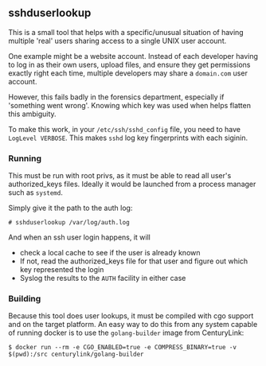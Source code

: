 ## sshduserlookup 

This is a small tool that helps with a specific/unusual situation of having multiple 'real' users sharing access to a single UNIX user account.

One example might be a website account. Instead of each developer having to log in as their own users, upload files, and ensure they get permissions exactly right each time, multiple developers may share a `domain.com` user account.

However, this fails badly in the forensics department, especially if 'something went wrong'. Knowing which key was used when helps flatten this ambiguity.

To make this work, in your `/etc/ssh/sshd_config` file, you need to have `LogLevel VERBOSE`. This makes `sshd` log key fingerprints with each siginin.

### Running

This must be run with root privs, as it must be able to read all user's authorized_keys files.
Ideally it would be launched from a process manager such as `systemd`.

Simply give it the path to the auth log:

    # sshduserlookup /var/log/auth.log

And when an ssh user login happens, it will

* check a local cache to see if the user is already known
* If not, read the authorized_keys file for that user and figure out which key represented the login
* Syslog the results to the `AUTH` facility in either case

### Building

Because this tool does user lookups, it must be compiled with cgo support and on the target platform.
An easy way to do this from any system capable of running docker is to use the `golang-builder` image from CenturyLink:

	$ docker run --rm -e CGO_ENABLED=true -e COMPRESS_BINARY=true -v $(pwd):/src centurylink/golang-builder

